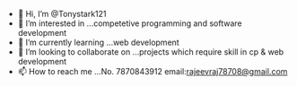 - 👋 Hi, I’m @Tonystark121
- 👀 I’m interested in ...competetive programming and software development 
- 🌱 I’m currently learning ...web development
- 💞️ I’m looking to collaborate on ...projects which require skill in cp & web development
- 📫 How to reach me ...No. 7870843912 email:rajeevraj78708@gmail.com

<!---
Tonystark121/Tonystark121 is a ✨ special ✨ repository because its `README.md` (this file) appears on your GitHub profile.
You can click the Preview link to take a look at your changes.
--->
